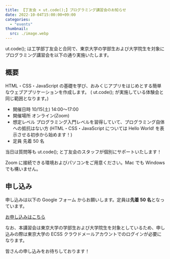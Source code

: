 ```yaml
---
title: 【丁友会 × ut.code();】プログラミング講習会のお知らせ
date: 2022-10-04T15:00:00+09:00
categories:
  - "events"
thumbnail:
  src: ./image.webp
---
```


ut.code(); は工学部丁友会と合同で、東京大学の学部生および大学院生を対象にプログラミング講習会を以下の通り実施いたします。

## 概要

HTML・CSS・JavaScript の基礎を学び、おみくじアプリをはじめとする簡単なウェブアプリケーションを作成します。
( ut.code(); が実施している体験会と同じ範囲となります。)

- 開催日時 10/15(土) 14:00〜17:00
- 開催場所 オンライン(Zoom)
- 想定レベル プログラミング入門レベルを習得していて、プログラミング自体への抵抗はない方 (HTML・CSS・JavaScript については Hello World! を表示させる初歩から始めます！)
- 定員 先着 50 名

当日は質問等も ut.code(); と丁友会のスタッフが個別にサポートいたします！

Zoom に接続できる環境およびパソコンをご用意ください。Mac でも Windows でも構いません。

## 申し込み

申し込みは以下の Google フォーム からお願いします。定員は**先着 50 名**となっています。

[お申し込みはこちら](https://docs.google.com/forms/d/e/1FAIpQLSezBPprKw_o-NCo2XmxD1ahhmaT2-mYWAHOtCSKhGfayDvacQ/viewform)

なお、本講習会は東京大学の学部生および大学院生を対象としているため、申し込みの際は東京大学の ECSS クラウドメールアカウントでのログインが必要になります。

皆さんの申し込みをお待ちしております！
